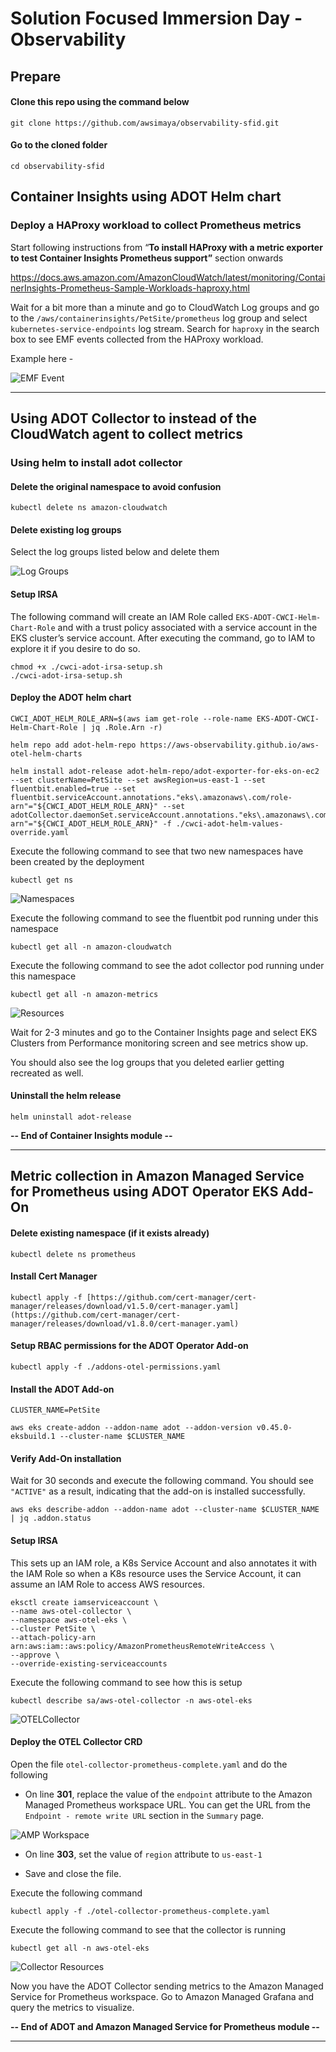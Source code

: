 # Solution Focused Immersion Day - Observability

## Prepare

#### Clone this repo using the command below

```
git clone https://github.com/awsimaya/observability-sfid.git
```

#### Go to the cloned folder 

```
cd observability-sfid
```

## Container Insights using ADOT Helm chart


### Deploy a HAProxy workload to collect Prometheus metrics


Start following instructions from “**To install HAProxy with a metric exporter to test Container Insights Prometheus support”** section onwards

https://docs.aws.amazon.com/AmazonCloudWatch/latest/monitoring/ContainerInsights-Prometheus-Sample-Workloads-haproxy.html

Wait for a bit more than a minute and go to CloudWatch Log groups and go to the `/aws/containerinsights/PetSite/prometheus`  log group and select `kubernetes-service-endpoints` log stream. Search for `haproxy` in the search box to see EMF events collected from the HAProxy workload.

Example here - 

![EMF Event](emf.jpg)

----

## Using ADOT Collector to instead of the CloudWatch agent to collect metrics

### Using helm to install adot collector 

#### Delete the original namespace to avoid confusion

`kubectl delete ns amazon-cloudwatch`

#### Delete existing log groups

Select the log groups listed below and delete them

![Log Groups](loggroups.jpg)

#### Setup IRSA 


The following command will create an IAM Role called `EKS-ADOT-CWCI-Helm-Chart-Role` and with a trust policy associated with a service account in the EKS cluster’s service account. After executing the command, go to IAM to explore it if you desire to do so.

```
chmod +x ./cwci-adot-irsa-setup.sh
./cwci-adot-irsa-setup.sh
```

#### Deploy  the ADOT helm chart 

```
CWCI_ADOT_HELM_ROLE_ARN=$(aws iam get-role --role-name EKS-ADOT-CWCI-Helm-Chart-Role | jq .Role.Arn -r)
```

```
helm repo add adot-helm-repo https://aws-observability.github.io/aws-otel-helm-charts
```

```
helm install adot-release adot-helm-repo/adot-exporter-for-eks-on-ec2  --set clusterName=PetSite --set awsRegion=us-east-1 --set fluentbit.enabled=true --set fluentbit.serviceAccount.annotations."eks\.amazonaws\.com/role-arn"="${CWCI_ADOT_HELM_ROLE_ARN}" --set adotCollector.daemonSet.serviceAccount.annotations."eks\.amazonaws\.com/role-arn"="${CWCI_ADOT_HELM_ROLE_ARN}" -f ./cwci-adot-helm-values-override.yaml
```


Execute the following command to see that two new namespaces have been created by the deployment


```
kubectl get ns
```

![Namespaces](namespaces.jpg)

Execute the following command to see the fluentbit pod running under this namespace

```
kubectl get all -n amazon-cloudwatch
```

Execute the following command to see the adot collector pod running under this namespace

```
kubectl get all -n amazon-metrics
```

![Resources](resources.jpg)

Wait for 2-3 minutes and go to the Container Insights page and select EKS Clusters from Performance monitoring screen and see metrics show up.

You should also see the log groups that you deleted earlier getting recreated as well.


#### Uninstall the helm release

```
helm uninstall adot-release
```

**-- End of Container Insights module --**

----------------------------------------


## Metric collection in Amazon Managed Service for Prometheus using ADOT Operator EKS Add-On

#### Delete existing namespace (if it exists already)

```
kubectl delete ns prometheus
```

#### Install Cert Manager

```
kubectl apply -f [https://github.com/cert-manager/cert-manager/releases/download/v1.5.0/cert-manager.yaml](https://github.com/cert-manager/cert-manager/releases/download/v1.8.0/cert-manager.yaml)
```

#### Setup RBAC permissions for the ADOT Operator Add-on

```
kubectl apply -f ./addons-otel-permissions.yaml
```

#### Install the ADOT Add-on

```
CLUSTER_NAME=PetSite
```


`aws eks create-addon --addon-name adot --addon-version v0.45.0-eksbuild.1 --cluster-name $CLUSTER_NAME`


#### Verify Add-On installation


Wait for 30 seconds and execute the following command. You should see `"ACTIVE"` as a result, indicating that the add-on is installed successfully.

```
aws eks describe-addon --addon-name adot --cluster-name $CLUSTER_NAME | jq .addon.status
```

#### Setup IRSA

This sets up an IAM role, a K8s Service Account and also annotates it with the IAM Role so when a K8s resource uses the Service Account, it can assume an IAM Role to access AWS resources.

```
eksctl create iamserviceaccount \
--name aws-otel-collector \
--namespace aws-otel-eks \
--cluster PetSite \
--attach-policy-arn arn:aws:iam::aws:policy/AmazonPrometheusRemoteWriteAccess \
--approve \
--override-existing-serviceaccounts
```


Execute the following command to see how this is setup


```
kubectl describe sa/aws-otel-collector -n aws-otel-eks
```

![OTELCollector](otelcollector.png)



#### Deploy the OTEL Collector CRD

Open the file `otel-collector-prometheus-complete.yaml` and do the following


* On line **301**, replace the value of the `endpoint` attribute to the Amazon Managed Prometheus workspace URL. You can get the URL from the `Endpoint - remote write URL` section in the `Summary` page.

![AMP Workspace](ampworkspace.jpg)

* On line **303**, set the value of `region` attribute to `us-east-1`

* Save and close the file.

Execute the following command

```
kubectl apply -f ./otel-collector-prometheus-complete.yaml
```


Execute the following command to see that the collector is running


```
kubectl get all -n aws-otel-eks
```

![Collector Resources](collector-resources.jpg)

Now you have the ADOT Collector sending metrics to the Amazon Managed Service for Prometheus workspace. Go to Amazon Managed Grafana and query the metrics to visualize.

**-- End of ADOT and Amazon Managed Service for Prometheus module --**

---------
